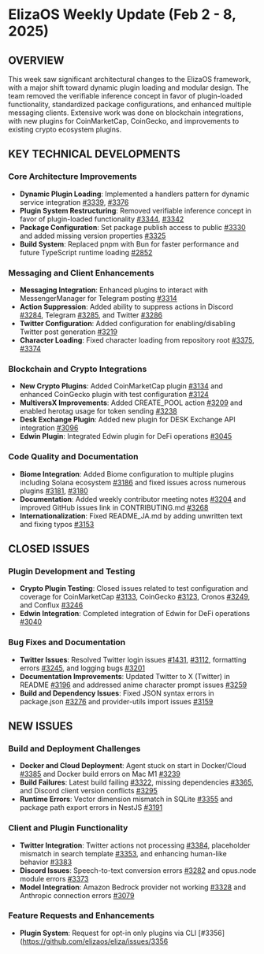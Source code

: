 # ElizaOS Weekly Update (Feb 2 - 8, 2025)

## OVERVIEW
This week saw significant architectural changes to the ElizaOS framework, with a major shift toward dynamic plugin loading and modular design. The team removed the verifiable inference concept in favor of plugin-loaded functionality, standardized package configurations, and enhanced multiple messaging clients. Extensive work was done on blockchain integrations, with new plugins for CoinMarketCap, CoinGecko, and improvements to existing crypto ecosystem plugins.

## KEY TECHNICAL DEVELOPMENTS

### Core Architecture Improvements
- **Dynamic Plugin Loading**: Implemented a handlers pattern for dynamic service integration [#3339](https://github.com/elizaos/eliza/pull/3339), [#3376](https://github.com/elizaos/eliza/pull/3376)
- **Plugin System Restructuring**: Removed verifiable inference concept in favor of plugin-loaded functionality [#3344](https://github.com/elizaos/eliza/pull/3344), [#3342](https://github.com/elizaos/eliza/pull/3342)
- **Package Configuration**: Set package publish access to public [#3330](https://github.com/elizaos/eliza/pull/3330) and added missing version properties [#3325](https://github.com/elizaos/eliza/pull/3325)
- **Build System**: Replaced pnpm with Bun for faster performance and future TypeScript runtime loading [#2852](https://github.com/elizaos/eliza/pull/2852)

### Messaging and Client Enhancements
- **Messaging Integration**: Enhanced plugins to interact with MessengerManager for Telegram posting [#3314](https://github.com/elizaos/eliza/pull/3314)
- **Action Suppression**: Added ability to suppress actions in Discord [#3284](https://github.com/elizaos/eliza/pull/3284), Telegram [#3285](https://github.com/elizaos/eliza/pull/3285), and Twitter [#3286](https://github.com/elizaos/eliza/pull/3286)
- **Twitter Configuration**: Added configuration for enabling/disabling Twitter post generation [#3219](https://github.com/elizaos/eliza/pull/3219)
- **Character Loading**: Fixed character loading from repository root [#3375](https://github.com/elizaos/eliza/pull/3375), [#3374](https://github.com/elizaos/eliza/pull/3374)

### Blockchain and Crypto Integrations
- **New Crypto Plugins**: Added CoinMarketCap plugin [#3134](https://github.com/elizaos/eliza/pull/3134) and enhanced CoinGecko plugin with test configuration [#3124](https://github.com/elizaos/eliza/pull/3124)
- **MultiversX Improvements**: Added CREATE_POOL action [#3209](https://github.com/elizaos/eliza/pull/3209) and enabled herotag usage for token sending [#3238](https://github.com/elizaos/eliza/pull/3238)
- **Desk Exchange Plugin**: Added new plugin for DESK Exchange API integration [#3096](https://github.com/elizaos/eliza/pull/3096)
- **Edwin Plugin**: Integrated Edwin plugin for DeFi operations [#3045](https://github.com/elizaos/eliza/pull/3045)

### Code Quality and Documentation
- **Biome Integration**: Added Biome configuration to multiple plugins including Solana ecosystem [#3186](https://github.com/elizaos/eliza/pull/3186) and fixed issues across numerous plugins [#3181](https://github.com/elizaos/eliza/pull/3181), [#3180](https://github.com/elizaos/eliza/pull/3180)
- **Documentation**: Added weekly contributor meeting notes [#3204](https://github.com/elizaos/eliza/pull/3204) and improved GitHub issues link in CONTRIBUTING.md [#3268](https://github.com/elizaos/eliza/pull/3268)
- **Internationalization**: Fixed README_JA.md by adding unwritten text and fixing typos [#3153](https://github.com/elizaos/eliza/pull/3153)

## CLOSED ISSUES

### Plugin Development and Testing
- **Crypto Plugin Testing**: Closed issues related to test configuration and coverage for CoinMarketCap [#3133](https://github.com/elizaos/eliza/issues/3133), CoinGecko [#3123](https://github.com/elizaos/eliza/issues/3123), Cronos [#3249](https://github.com/elizaos/eliza/issues/3249), and Conflux [#3246](https://github.com/elizaos/eliza/issues/3246)
- **Edwin Integration**: Completed integration of Edwin for DeFi operations [#3040](https://github.com/elizaos/eliza/issues/3040)

### Bug Fixes and Documentation
- **Twitter Issues**: Resolved Twitter login issues [#1431](https://github.com/elizaos/eliza/issues/1431), [#3112](https://github.com/elizaos/eliza/issues/3112), formatting errors [#3245](https://github.com/elizaos/eliza/issues/3245), and logging bugs [#3201](https://github.com/elizaos/eliza/issues/3201)
- **Documentation Improvements**: Updated Twitter to X (Twitter) in README [#3196](https://github.com/elizaos/eliza/issues/3196) and addressed anime character prompt issues [#3259](https://github.com/elizaos/eliza/issues/3259)
- **Build and Dependency Issues**: Fixed JSON syntax errors in package.json [#3276](https://github.com/elizaos/eliza/issues/3276) and provider-utils import issues [#3159](https://github.com/elizaos/eliza/issues/3159)

## NEW ISSUES

### Build and Deployment Challenges
- **Docker and Cloud Deployment**: Agent stuck on start in Docker/Cloud [#3385](https://github.com/elizaos/eliza/issues/3385) and Docker build errors on Mac M1 [#3239](https://github.com/elizaos/eliza/issues/3239)
- **Build Failures**: Latest build failing [#3322](https://github.com/elizaos/eliza/issues/3322), missing dependencies [#3365](https://github.com/elizaos/eliza/issues/3365), and Discord client version conflicts [#3295](https://github.com/elizaos/eliza/issues/3295)
- **Runtime Errors**: Vector dimension mismatch in SQLite [#3355](https://github.com/elizaos/eliza/issues/3355) and package path export errors in NestJS [#3191](https://github.com/elizaos/eliza/issues/3191)

### Client and Plugin Functionality
- **Twitter Integration**: Twitter actions not processing [#3384](https://github.com/elizaos/eliza/issues/3384), placeholder mismatch in search template [#3353](https://github.com/elizaos/eliza/issues/3353), and enhancing human-like behavior [#3383](https://github.com/elizaos/eliza/issues/3383)
- **Discord Issues**: Speech-to-text conversion errors [#3282](https://github.com/elizaos/eliza/issues/3282) and opus.node module errors [#3373](https://github.com/elizaos/eliza/issues/3373)
- **Model Integration**: Amazon Bedrock provider not working [#3328](https://github.com/elizaos/eliza/issues/3328) and Anthropic connection errors [#3079](https://github.com/elizaos/eliza/issues/3079)

### Feature Requests and Enhancements
- **Plugin System**: Request for opt-in only plugins via CLI [#3356](https://github.com/elizaos/eliza/issues/3356